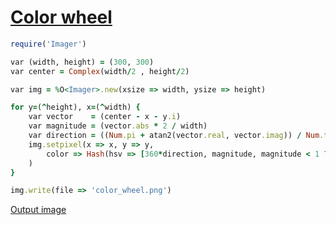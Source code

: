 [1]: https://rosettacode.org/wiki/Color_wheel

# [Color wheel][1]

```ruby
require('Imager')

var (width, height) = (300, 300)
var center = Complex(width/2 , height/2)

var img = %O<Imager>.new(xsize => width, ysize => height)

for y=(^height), x=(^width) {
    var vector    = (center - x - y.i)
    var magnitude = (vector.abs * 2 / width)
    var direction = ((Num.pi + atan2(vector.real, vector.imag)) / Num.tau)
    img.setpixel(x => x, y => y,
        color => Hash(hsv => [360*direction, magnitude, magnitude < 1 ? 1 : 0])
    )
}

img.write(file => 'color_wheel.png')
```

[Output image](https://github.com/trizen/rc/blob/master/img/color-wheel-sidef.png)
